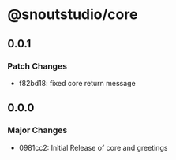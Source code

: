 # @snoutstudio/core

## 0.0.1

### Patch Changes

- f82bd18: fixed core return message

## 0.0.0

### Major Changes

- 0981cc2: Initial Release of core and greetings
